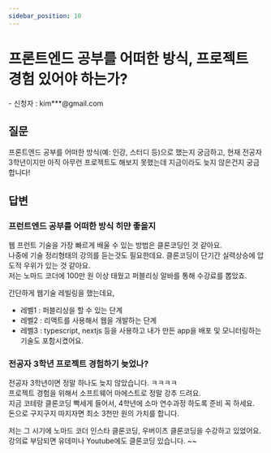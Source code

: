 ```yaml
---
sidebar_position: 10
---
```


# 프론트엔드 공부를 어떠한 방식, 프로젝트 경험 있어야 하는가?
<head>
  <meta name="keywords" content="개발자 취업 기준"/>
</head>
- 신청자 : kim***@gmail.com

## 질문  
프론트엔드 공부를 어떠한 방식(예: 인강, 스터디 등)으로 했는지 궁금하고, 현재 전공자 3학년이지만 아직 아무런 프로젝트도 해보지 못했는데 지금이라도 늦지 않은건지 궁금합니다!


## 답변

### 프런트엔드 공부를 어떠한 방식 히먄 좋을지

웹 프런트 기술을 가장 빠르게 배울 수 있는 방법은 클론코딩인 것 같아요.   
나중에 기술 정리형태의 강의를 듣는것도 필요한데요. 클론코딩이 단기간 실력상승에 압도적 우위가 있는 것 같아요.   
저는 노마드 코더에 100만 원 이상 태웠고 퍼블리싱 알바를 통해 수강료를 뽑았죠.       

간단하게 웹기술 레빌링을 했는데요,
- 레벨1 : 퍼블리싱을 할 수 있는 단계
- 레벨2 : 리액트를 사용해서 웹을 개발하는 단계
- 레벨3 : typescript, nextjs 등을 사용하고 내가 만든 app을 배포 및 모니터링하는 기술도 포함시켰어요. 


### 전공자 3학년 프로젝트 경험하기 늦었나?

전공자 3학년이면 정말 하나도 늦지 않았습니다. ㅋㅋㅋㅋ   
프로젝트 경험을 위해서 소프트웨어 마에스트로 정말 강추 드려요.  
지금 코테랑 클론코딩 빡세게 들어서, 4학년에 소마 연수과정 하도록 준비 꼭 하세요.  
돈으로 구지구지 따지자면 최소 3천만 원의 가치를 합니다.   

저는 그 시기에 노마드 코더 인스타 클론코딩, 우버이츠 클론코딩을 수강하고 있었어요.  
강의료 부담되면 유데미나 Youtube에도 클론코딩 있습니다. ~~ 